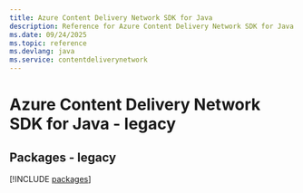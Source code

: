 ```yaml
---
title: Azure Content Delivery Network SDK for Java
description: Reference for Azure Content Delivery Network SDK for Java
ms.date: 09/24/2025
ms.topic: reference
ms.devlang: java
ms.service: contentdeliverynetwork
---
```

# Azure Content Delivery Network SDK for Java - legacy
## Packages - legacy
[!INCLUDE [packages](content-delivery-network-index.md)]